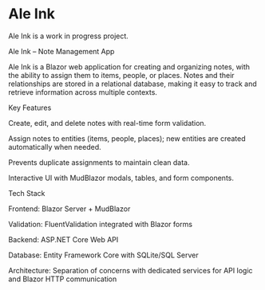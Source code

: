 # Ale Ink

Ale Ink is a work in progress project.

Ale Ink – Note Management App

Ale Ink is a Blazor web application for creating and organizing notes, with the ability to assign them to items, people, or places. Notes and their relationships are stored in a relational database, making it easy to track and retrieve information across multiple contexts.

Key Features

Create, edit, and delete notes with real-time form validation.

Assign notes to entities (items, people, places); new entities are created automatically when needed.

Prevents duplicate assignments to maintain clean data.

Interactive UI with MudBlazor modals, tables, and form components.

Tech Stack

Frontend: Blazor Server + MudBlazor

Validation: FluentValidation integrated with Blazor forms

Backend: ASP.NET Core Web API

Database: Entity Framework Core with SQLite/SQL Server

Architecture: Separation of concerns with dedicated services for API logic and Blazor HTTP communication
